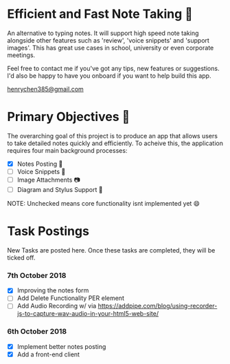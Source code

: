 # Efficient and Fast Note Taking 📝
An alternative to typing notes. It will support high speed note taking alongside other features such as 'review', 'voice snippets' and 'support images'. This has great use cases in school, university or even corporate meetings. 

Feel free to contact me if you've got any tips, new features or suggestions. I'd also be happy to have you onboard if you want to help build this app. 

henrychen385@gmail.com

# Primary Objectives 🥅
The overarching goal of this project is to produce an app that allows users to take detailed notes quickly and efficiently. To acheive this, the application requires four main background processes:

- [x] Notes Posting 📝
- [ ] Voice Snippets 🎤
- [ ] Image Attachments 📷
- [ ] Diagram and Stylus Support 🌠

NOTE: Unchecked means core functionality isnt implemented yet 😄

# Task Postings
New Tasks are posted here. Once these tasks are completed, they will be ticked off. 

### 7th October 2018
- [x] Improving the notes form
- [ ] Add Delete Functionality PER element
- [ ] Add Audio Recording w/ via https://addpipe.com/blog/using-recorder-js-to-capture-wav-audio-in-your-html5-web-site/

### 6th October 2018
- [x] Implement better notes posting
- [x] Add a front-end client
